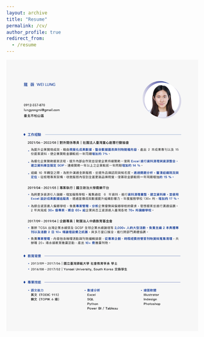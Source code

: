 ```yaml
---
layout: archive
title: "Resume"
permalink: /cv/
author_profile: true
redirect_from:
  - /resume
---
```


<img src='/images/Resume.jpg'>